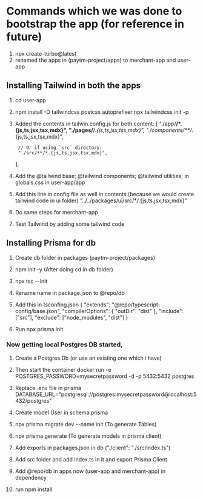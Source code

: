 # Commands which we was done to bootstrap the app (for reference in future)

1. npx create-turbo@latest
2. renamed the apps in (paytm-project/apps) to merchant-app and user-app

## Installing Tailwind in both the apps

1.  cd user-app
2.  npm install -D tailwindcss postcss autoprefixer
    npx tailwindcss init -p

3.  Added the contents in tailwin.config.js for both
    content: [
    "./app/**/\*.{js,ts,jsx,tsx,mdx}",
    "./pages/**/_.{js,ts,jsx,tsx,mdx}",
    "./components/\*\*/_.{js,ts,jsx,tsx,mdx}",

         // Or if using `src` directory:
         "./src/**/*.{js,ts,jsx,tsx,mdx}",

    ],

4.  Add the @tailwind base;
    @tailwind components;
    @tailwind utilities;
    in globals.css in user-app/app

5.  Add this line in config file as well in contents (because we would create tailwind code in ui folder)
    "../../packages/ui/src/\*_/_.{js,ts,jsx,tsx,mdx}"

6.  Do same steps for merchant-app

7.  Test Tailwind by adding some tailwind code

## Installing Prisma for db

1. Create db folder in packages (paytm-project/packages)

2. npm init -y (After doing cd in db folder)

3. npx tsc --init

4. Rename name in package.json to @repo/db

5. Add this in tsconfing.json
   {
   "extends": "@repo/typescript-config/base.json",
   "compilerOptions": {
   "outDir": "dist"
   },
   "include": ["src"],
   "exclude": ["node_modules", "dist"]
   }

6. Run npx prisma init

### Now getting local Postgres DB started,

1. Create a Postgres Db (or use an existing one which i have)

2. Then start the container docker run -e POSTGRES_PASSWORD=mysecretpassword -d -p 5432:5432 postgres

3. Replace .env file in prisma DATABASE_URL="postgresql://postgres:mysecretpassword@localhost:5432/postgres"

4. Create model User in schema.prisma

5. npx prisma migrate dev --name init (To generate Tables)

6. npx prisma generate (To generate models in prisma client)

7. Add exports in packages.json in db ("./client": "./src/index.ts")

8. Add src folder and add index.ts in it and export Prisma Client

9. Add @repo/db in apps now (user-app and merchant-app) in dependency

10. run npm install
